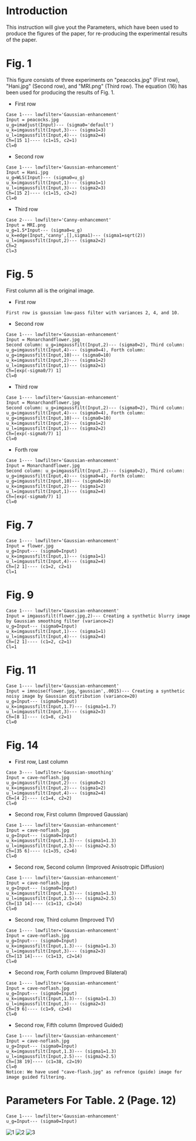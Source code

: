# Introduction

This instruction will give yout the Parameters, which have been used to produce the figures of the paper, for re-producing the experimental results of the paper.

# Fig. 1
This figure consists of three experiments on "peacocks.jpg" (First row), "Hani.jpg" (Second row), and "MRI.png" (Third row). The equation (16) has been used for producing the results of Fig. 1.
- First row
```
Case 1---- lowfilter='Gaussian-enhancement'
Input = peacocks.jpg
u_g=imadjust(Input)--- (sigma0='default')
u_k=imgaussfilt(Input,3)--- (sigma1=3)
u_l=imgaussfilt(Input,4)--- (sigma2=4)
Ch=[15 1]---- (c1=15, c2=1)
Cl=0
````
- Second row
```
Case 1---- lowfilter='Gaussian-enhancement'
Input = Hani.jpg
u_g=WLS(Input)--- (sigma0=u_g)
u_k=imgaussfilt(Input,1)--- (sigma1=1)
u_l=imgaussfilt(Input,3)--- (sigma2=3)
Ch=[15 2]---- (c1=15, c2=2)
Cl=0
```
- Third row
```
Case 2---- lowfilter='Canny-enhancement'
Input = MRI.png
u_g=1.5*Input--- (sigma0=u_g)
u_k=edge(Input,'canny',[],sigma1)--- (sigma1=sqrt(2))
u_l=imgaussfilt(Input,2)--- (sigma2=2)
Ch=2
Cl=3
```

# Fig. 5
First column all is the original image.
- First row
```
First row is gaussian low-pass filter with variances 2, 4, and 10.
```
- Second row
```
Case 1---- lowfilter='Gaussian-enhancement'
Input = Monarchandflower.jpg
Second column: u_g=imgaussfilt(Input,2)--- (sigma0=2), Third column: u_g=imgaussfilt(Input,4)--- (sigma0=4), Forth column: u_g=imgaussfilt(Input,10)--- (sigma0=10)
u_k=imgaussfilt(Input,2)--- (sigma1=2)
u_l=imgaussfilt(Input,1)--- (sigma2=1)
Ch=[exp(-sigma0/7) 1]
Cl=0
```
- Third row
```
Case 1---- lowfilter='Gaussian-enhancement'
Input = Monarchandflower.jpg
Second column: u_g=imgaussfilt(Input,2)--- (sigma0=2), Third column: u_g=imgaussfilt(Input,4)--- (sigma0=4), Forth column: u_g=imgaussfilt(Input,10)--- (sigma0=10)
u_k=imgaussfilt(Input,2)--- (sigma1=2)
u_l=imgaussfilt(Input,1)--- (sigma2=2)
Ch=[exp(-sigma0/7) 1]
Cl=0
```
- Forth row
```
Case 1---- lowfilter='Gaussian-enhancement'
Input = Monarchandflower.jpg
Second column: u_g=imgaussfilt(Input,2)--- (sigma0=2), Third column: u_g=imgaussfilt(Input,4)--- (sigma0=4), Forth column: u_g=imgaussfilt(Input,10)--- (sigma0=10)
u_k=imgaussfilt(Input,2)--- (sigma1=2)
u_l=imgaussfilt(Input,1)--- (sigma2=4)
Ch=[exp(-sigma0/7) 1]
Cl=0
```
# Fig. 7
```
Case 1---- lowfilter='Gaussian-enhancement'
Input = flower.jpg
u_g=Input--- (sigma0=Input)
u_k=imgaussfilt(Input,1)--- (sigma1=1)
u_l=imgaussfilt(Input,4)--- (sigma2=4)
Ch=[2 1]---- (c1=2, c2=1)
Cl=1
```
# Fig. 9
```
Case 1---- lowfilter='Gaussian-enhancement'
Input = imgaussfilt(flower.jpg,2)--- Creating a synthetic blurry image by Gaussian smoothing filter (variance=2)
u_g=Input--- (sigma0=Input)
u_k=imgaussfilt(Input,1)--- (sigma1=1)
u_l=imgaussfilt(Input,4)--- (sigma2=4)
Ch=[2 1]---- (c1=2, c2=1)
Cl=1
```
# Fig. 11
```
Case 1---- lowfilter='Gaussian-enhancement'
Input = imnoise(flower.jpg,'gaussian',.0015)--- Creating a synthetic noisy image by Gaussian distribution (variance=20)
u_g=Input--- (sigma0=Input)
u_k=imgaussfilt(Input,1.7)--- (sigma1=1.7)
u_l=imgaussfilt(Input,3)--- (sigma2=3)
Ch=[8 1]---- (c1=8, c2=1)
Cl=0
```
# Fig. 14
- First row, Last column
```
Case 3---- lowfilter='Gaussian-smoothing'
Input = cave-noflash.jpg
u_g=imgaussfilt(Input,2)--- (sigma0=2)
u_k=imgaussfilt(Input,2)--- (sigma1=2)
u_l=imgaussfilt(Input,4)--- (sigma2=4)
Ch=[4 2]---- (c1=4, c2=2)
Cl=0
```
- Second row, First column (Improved Gaussian)
```
Case 1---- lowfilter='Gaussian-enhancement'
Input = cave-noflash.jpg
u_g=Input--- (sigma0=Input)
u_k=imgaussfilt(Input,1.3)--- (sigma1=1.3)
u_l=imgaussfilt(Input,2.5)--- (sigma2=2.5)
Ch=[35 6]---- (c1=35, c2=6)
Cl=0
```
- Second row, Second column (Improved Anisotropic Diffusion)
```
Case 1---- lowfilter='Gaussian-enhancement'
Input = cave-noflash.jpg
u_g=Input--- (sigma0=Input)
u_k=imgaussfilt(Input,1.3)--- (sigma1=1.3)
u_l=imgaussfilt(Input,2.5)--- (sigma2=2.5)
Ch=[13 14]---- (c1=13, c2=14)
Cl=0
```
- Second row, Third column (Improved TV)
```
Case 1---- lowfilter='Gaussian-enhancement'
Input = cave-noflash.jpg
u_g=Input--- (sigma0=Input)
u_k=imgaussfilt(Input,1.3)--- (sigma1=1.3)
u_l=imgaussfilt(Input,3)--- (sigma2=3)
Ch=[13 14]---- (c1=13, c2=14)
Cl=0
```
- Second row, Forth column (Improved Bilateral)
```
Case 1---- lowfilter='Gaussian-enhancement'
Input = cave-noflash.jpg
u_g=Input--- (sigma0=Input)
u_k=imgaussfilt(Input,1.3)--- (sigma1=1.3)
u_l=imgaussfilt(Input,3)--- (sigma2=3)
Ch=[9 6]---- (c1=9, c2=6)
Cl=0
```
- Second row, Fifth column (Improved Guided)
```
Case 1---- lowfilter='Gaussian-enhancement'
Input = cave-noflash.jpg
u_g=Input--- (sigma0=Input)
u_k=imgaussfilt(Input,1.3)--- (sigma1=1.3)
u_l=imgaussfilt(Input,2.5)--- (sigma2=2.5)
Ch=[38 19]---- (c1=38, c2=19)
Cl=0
Notice: We have used "cave-flash.jpg" as refrence (guide) image for image guided filtering.
```
# Parameters For Table. 2 (Page. 12)
```
Case 1---- lowfilter='Gaussian-enhancement'
u_g=Input--- (sigma0=Input)
```
![1](https://onedrive.live.com/?id=af8b5fa8b5877b20!0%3aL0xpdmVGb2xkZXJzL0cxLkpQRw)
![2](https://onedrive.live.com/?id=af8b5fa8b5877b20!0%3aL0xpdmVGb2xkZXJzL0cxLkpQRw)
![3](https://onedrive.live.com/?id=af8b5fa8b5877b20!0%3aL0xpdmVGb2xkZXJzL0cxLkpQRw)
